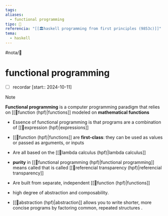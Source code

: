 ```yaml
---
tags: 
aliases:
  - functional programming
tipo: 📑
referencia: "[[🏛️haskell programming from first principles (9853c)]]"
tema:
  - haskell
---
```


#nota/📑

# functional programming

- [ ] recordar  [start:: 2024-10-11]


> [!NOTE] 
__Functional programming__ is a computer programming paradigm
that relies on [[📑function (hpf)|functions]] modeled on __mathematical functions__

- Essence of functional programming is that programs are a combination of [[📑expression (hpf)|expressions]]

- [[📑function (hpf)|functions]] are __first-class__:
     they can be used as values or passed as arguments, or inputs 
     
- Are all based on the [[📑lambda calculus (hpf)|lambda calculus]]
- **purity** in [[📑functional programming (hpf)|functional programming]]  means called  that is called [[📑referencial transparency (hpf)|referencial transparency]]
- Are built from separate, independent [[📑function (hpf)|functions]] 
- high degree of abstraction and composability.
- [[📑abstraction (hpf)|abstraction]] allows you to write shorter, more concise programs by factoring common, repeated structures .